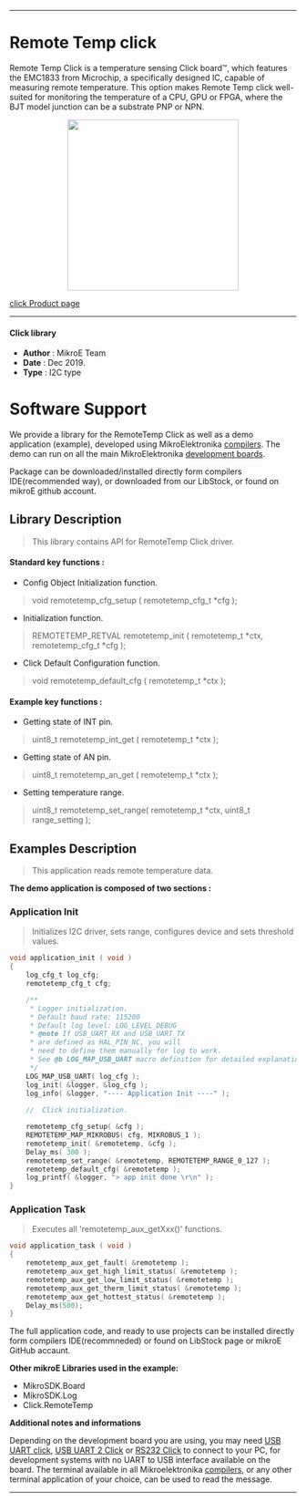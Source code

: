 

---
# Remote Temp click

Remote Temp Click is a temperature sensing Click board™, which features the EMC1833 from Microchip, a specifically designed IC, capable of measuring remote temperature. This option makes Remote Temp click well-suited for monitoring the temperature of a CPU, GPU or FPGA, where the BJT model junction can be a substrate PNP or NPN.

<p align="center">
  <img src="https://download.mikroe.com/images/click_for_ide/remotetemp_click.png" height=300px>
</p>

[click Product page](https://www.mikroe.com/remote-temp-click)

---

#### Click library 

- **Author**        : MikroE Team
- **Date**          : Dec 2019.
- **Type**          : I2C type


# Software Support

We provide a library for the RemoteTemp Click 
as well as a demo application (example), developed using MikroElektronika 
[compilers](https://shop.mikroe.com/compilers). 
The demo can run on all the main MikroElektronika [development boards](https://shop.mikroe.com/development-boards).

Package can be downloaded/installed directly form compilers IDE(recommended way), or downloaded from our LibStock, or found on mikroE github account. 

## Library Description

> This library contains API for RemoteTemp Click driver.

#### Standard key functions :

- Config Object Initialization function.
> void remotetemp_cfg_setup ( remotetemp_cfg_t *cfg ); 
 
- Initialization function.
> REMOTETEMP_RETVAL remotetemp_init ( remotetemp_t *ctx, remotetemp_cfg_t *cfg );

- Click Default Configuration function.
> void remotetemp_default_cfg ( remotetemp_t *ctx );


#### Example key functions :

- Getting state of INT pin.
> uint8_t remotetemp_int_get ( remotetemp_t *ctx );

 
- Getting state of AN pin.
> uint8_t remotetemp_an_get ( remotetemp_t *ctx );


- Setting temperature range.
> uint8_t remotetemp_set_range( remotetemp_t *ctx, uint8_t range_setting );


## Examples Description

> This application reads remote temperature data.

**The demo application is composed of two sections :**

### Application Init 

> Initializes I2C driver, sets range, configures device and sets threshold values.

```c
void application_init ( void )
{
    log_cfg_t log_cfg;
    remotetemp_cfg_t cfg;

    /** 
     * Logger initialization.
     * Default baud rate: 115200
     * Default log level: LOG_LEVEL_DEBUG
     * @note If USB_UART_RX and USB_UART_TX 
     * are defined as HAL_PIN_NC, you will 
     * need to define them manually for log to work. 
     * See @b LOG_MAP_USB_UART macro definition for detailed explanation.
     */
    LOG_MAP_USB_UART( log_cfg );
    log_init( &logger, &log_cfg );
    log_info( &logger, "---- Application Init ----" );
    
    //  Click initialization.

    remotetemp_cfg_setup( &cfg );
    REMOTETEMP_MAP_MIKROBUS( cfg, MIKROBUS_1 );
    remotetemp_init( &remotetemp, &cfg );
    Delay_ms( 300 );
    remotetemp_set_range( &remotetemp, REMOTETEMP_RANGE_0_127 );
    remotetemp_default_cfg( &remotetemp );
    log_printf( &logger, "> app init done \r\n" );
}
```

### Application Task

> Executes all 'remotetemp_aux_getXxx()' functions.

```c
void application_task ( void )
{
    remotetemp_aux_get_fault( &remotetemp );
    remotetemp_aux_get_high_limit_status( &remotetemp );
    remotetemp_aux_get_low_limit_status( &remotetemp );
    remotetemp_aux_get_therm_limit_status( &remotetemp );
    remotetemp_aux_get_hottest_status( &remotetemp );
    Delay_ms(500);
}
```

The full application code, and ready to use projects can be  installed directly form compilers IDE(recommneded) or found on LibStock page or mikroE GitHub accaunt.

**Other mikroE Libraries used in the example:** 

- MikroSDK.Board
- MikroSDK.Log
- Click.RemoteTemp

**Additional notes and informations**

Depending on the development board you are using, you may need 
[USB UART click](https://shop.mikroe.com/usb-uart-click), 
[USB UART 2 Click](https://shop.mikroe.com/usb-uart-2-click) or 
[RS232 Click](https://shop.mikroe.com/rs232-click) to connect to your PC, for 
development systems with no UART to USB interface available on the board. The 
terminal available in all Mikroelektronika 
[compilers](https://shop.mikroe.com/compilers), or any other terminal application 
of your choice, can be used to read the message.


---
